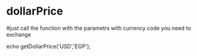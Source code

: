 # dollarPrice


#just call the function with the parametrs with currency code you need to exchange


echo getDollarPrice('USD','EGP');
